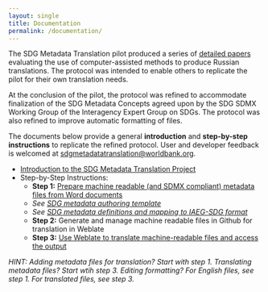 ```yaml
---
layout: single
title: Documentation
permalink: /documentation/
---
```


The SDG Metadata Translation pilot produced a series of [detailed papers](https://worldbank.github.io/sdg-metadata/pilot/documentation/) evaluating the use of computer-assisted methods to produce Russian translations. The protocol was intended to enable others to replicate the pilot for their own translation needs. 

At the conclusion of the pilot, the protocol was refined to accommodate finalization of the SDG Metadata Concepts agreed upon by the SDG SDMX Working Group of the Interagency Expert Group on SDGs. The protocol was also refined to improve automatic formatting of files.

The documents below provide a general **introduction** and **step-by-step instructions** to replicate the refined protocol. User and developer feedback is welcomed at <sdgmetadatatranslation@worldbank.org>.

* [Introduction to the SDG Metadata Translation Project](https://docs.google.com/presentation/d/16W8f9ryGaTU8rfMls2eszonv3u1O173rpGHnPhmxT4E/edit)
* Step-by-Step Instructions:
  * **Step 1:** [Prepare machine readable (and SDMX compliant) metadata files from Word documents](https://docs.google.com/document/d/1A8VJ5mRfXJ2rrJd9-2z6vnRhRHFxDxAHWVpJ7fyyxIM/edit?usp=sharing)
  * *See [SDG metadata authoring template](https://docs.google.com/document/d/10IXjvoM6nxLPnk6VCR7leVZ2AYGLzuLCtrcf3kUxEz4/edit?usp=sharing)*
  * *See [SDG metadata definitions and mapping to IAEG-SDG format](https://docs.google.com/document/d/1nxpm9vpaJz5XUdwXUXx1SQUIAYktVtnU_0dOwm0eWUs/edit?usp=sharing)*
  * **Step 2:** Generate and manage machine readable files in Github for translation in Weblate  
  * **Step 3:** [Use Weblate to translate machine-readable files and access the output](https://docs.google.com/document/d/1Msu8aOVTItkdFIhN6O0snmKRX1wrD7iaW818ssZncXA/edit#heading=h.gjdgxs)
  
 *HINT: Adding metadata files for translation? Start with step 1. Translating metadata files? Start wtih step 3.
        Editing formatting? For English files, see step 1. For translated files, see step 3.*

